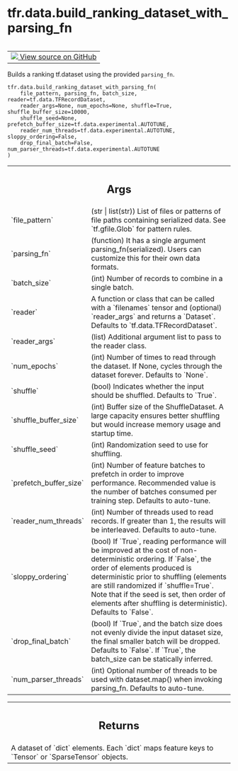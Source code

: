 <div itemscope itemtype="http://developers.google.com/ReferenceObject">
<meta itemprop="name" content="tfr.data.build_ranking_dataset_with_parsing_fn" />
<meta itemprop="path" content="Stable" />
</div>

# tfr.data.build_ranking_dataset_with_parsing_fn

<!-- Insert buttons and diff -->

<table class="tfo-notebook-buttons tfo-api" align="left">

<td>
  <a target="_blank" href="https://github.com/tensorflow/ranking/tree/master/tensorflow_ranking/python/data.py">
    <img src="https://www.tensorflow.org/images/GitHub-Mark-32px.png" />
    View source on GitHub
  </a>
</td>
</table>

Builds a ranking tf.dataset using the provided `parsing_fn`.

<pre class="devsite-click-to-copy prettyprint lang-py tfo-signature-link">
<code>tfr.data.build_ranking_dataset_with_parsing_fn(
    file_pattern, parsing_fn, batch_size, reader=tf.data.TFRecordDataset,
    reader_args=None, num_epochs=None, shuffle=True, shuffle_buffer_size=10000,
    shuffle_seed=None, prefetch_buffer_size=tf.data.experimental.AUTOTUNE,
    reader_num_threads=tf.data.experimental.AUTOTUNE, sloppy_ordering=False,
    drop_final_batch=False, num_parser_threads=tf.data.experimental.AUTOTUNE
)
</code></pre>

<!-- Placeholder for "Used in" -->

<!-- Tabular view -->

 <table class="properties responsive orange">
<tr><th colspan="2"><h2 class="add-link">Args</h2></th></tr>

<tr>
<td>
`file_pattern`
</td>
<td>
(str | list(str)) List of files or patterns of file paths
containing serialized data. See `tf.gfile.Glob` for pattern rules.
</td>
</tr><tr>
<td>
`parsing_fn`
</td>
<td>
(function) It has a single argument parsing_fn(serialized).
Users can customize this for their own data formats.
</td>
</tr><tr>
<td>
`batch_size`
</td>
<td>
(int) Number of records to combine in a single batch.
</td>
</tr><tr>
<td>
`reader`
</td>
<td>
A function or class that can be called with a `filenames` tensor and
(optional) `reader_args` and returns a `Dataset`. Defaults to
`tf.data.TFRecordDataset`.
</td>
</tr><tr>
<td>
`reader_args`
</td>
<td>
(list) Additional argument list to pass to the reader class.
</td>
</tr><tr>
<td>
`num_epochs`
</td>
<td>
(int) Number of times to read through the dataset. If None,
cycles through the dataset forever. Defaults to `None`.
</td>
</tr><tr>
<td>
`shuffle`
</td>
<td>
(bool) Indicates whether the input should be shuffled. Defaults to
`True`.
</td>
</tr><tr>
<td>
`shuffle_buffer_size`
</td>
<td>
(int) Buffer size of the ShuffleDataset. A large
capacity ensures better shuffling but would increase memory usage and
startup time.
</td>
</tr><tr>
<td>
`shuffle_seed`
</td>
<td>
(int) Randomization seed to use for shuffling.
</td>
</tr><tr>
<td>
`prefetch_buffer_size`
</td>
<td>
(int) Number of feature batches to prefetch in order
to improve performance. Recommended value is the number of batches
consumed per training step. Defaults to auto-tune.
</td>
</tr><tr>
<td>
`reader_num_threads`
</td>
<td>
(int) Number of threads used to read records. If greater
than 1, the results will be interleaved. Defaults to auto-tune.
</td>
</tr><tr>
<td>
`sloppy_ordering`
</td>
<td>
(bool) If `True`, reading performance will be improved at
the cost of non-deterministic ordering. If `False`, the order of elements
produced is deterministic prior to shuffling (elements are still
randomized if `shuffle=True`. Note that if the seed is set, then order of
elements after shuffling is deterministic). Defaults to `False`.
</td>
</tr><tr>
<td>
`drop_final_batch`
</td>
<td>
(bool) If `True`, and the batch size does not evenly
divide the input dataset size, the final smaller batch will be dropped.
Defaults to `False`. If `True`, the batch_size can be statically inferred.
</td>
</tr><tr>
<td>
`num_parser_threads`
</td>
<td>
(int) Optional number of threads to be used with
dataset.map() when invoking parsing_fn. Defaults to auto-tune.
</td>
</tr>
</table>

<!-- Tabular view -->

 <table class="properties responsive orange">
<tr><th colspan="2"><h2 class="add-link">Returns</h2></th></tr>
<tr class="alt">
<td colspan="3">
A dataset of `dict` elements. Each `dict` maps feature keys to
`Tensor` or `SparseTensor` objects.
</td>
</tr>

</table>
